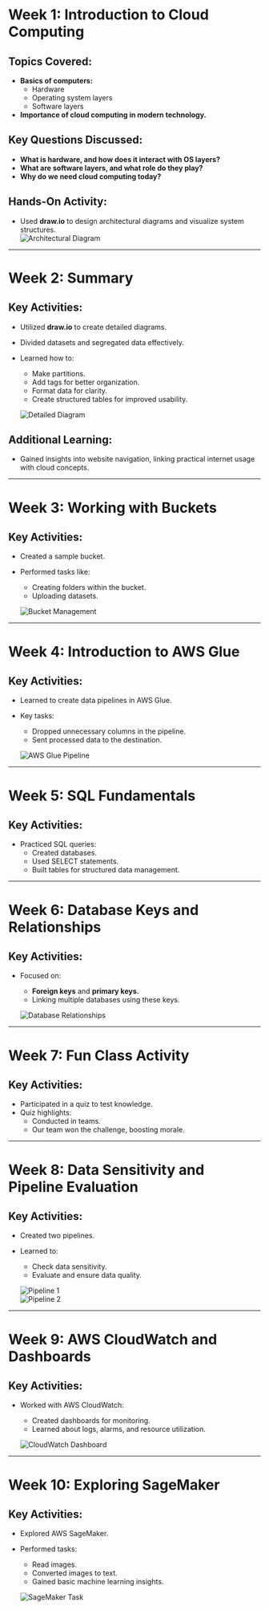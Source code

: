 # Week 1: Introduction to Cloud Computing

## Topics Covered:
- **Basics of computers:**
  - Hardware
  - Operating system layers
  - Software layers
- **Importance of cloud computing in modern technology.**

## Key Questions Discussed:
- **What is hardware, and how does it interact with OS layers?**
- **What are software layers, and what role do they play?**
- **Why do we need cloud computing today?**

## Hands-On Activity:
- Used **draw.io** to design architectural diagrams and visualize system structures.  
  ![Architectural Diagram](https://github.com/user-attachments/assets/ea05044d-912b-4fd4-8458-21a052682896)

---

# Week 2: Summary

## Key Activities:
- Utilized **draw.io** to create detailed diagrams.
- Divided datasets and segregated data effectively.
- Learned how to:
  - Make partitions.
  - Add tags for better organization.
  - Format data for clarity.
  - Create structured tables for improved usability.

  ![Detailed Diagram](https://github.com/user-attachments/assets/1915b3b4-c3de-4174-8aad-8dd2ca6ed2a3)

## Additional Learning:
- Gained insights into website navigation, linking practical internet usage with cloud concepts.

---

# Week 3: Working with Buckets

## Key Activities:
- Created a sample bucket.
- Performed tasks like:
  - Creating folders within the bucket.
  - Uploading datasets.

  ![Bucket Management](https://github.com/user-attachments/assets/6e713cf8-d5d7-4c57-a201-d75dcf62b9a7)

---

# Week 4: Introduction to AWS Glue

## Key Activities:
- Learned to create data pipelines in AWS Glue.
- Key tasks:
  - Dropped unnecessary columns in the pipeline.
  - Sent processed data to the destination.

  ![AWS Glue Pipeline](https://github.com/user-attachments/assets/46e62c6a-5223-4d1b-b108-bce8ec35936e)

---

# Week 5: SQL Fundamentals

## Key Activities:
- Practiced SQL queries:
  - Created databases.
  - Used SELECT statements.
  - Built tables for structured data management.

---

# Week 6: Database Keys and Relationships

## Key Activities:
- Focused on:
  - **Foreign keys** and **primary keys.**
  - Linking multiple databases using these keys.

  ![Database Relationships](https://github.com/user-attachments/assets/1a6b6f29-117a-4f25-89dc-d17db491fde5)

---

# Week 7: Fun Class Activity

## Key Activities:
- Participated in a quiz to test knowledge.
- Quiz highlights:
  - Conducted in teams.
  - Our team won the challenge, boosting morale.

---

# Week 8: Data Sensitivity and Pipeline Evaluation

## Key Activities:
- Created two pipelines.
- Learned to:
  - Check data sensitivity.
  - Evaluate and ensure data quality.

  ![Pipeline 1](https://github.com/user-attachments/assets/34bdbbeb-adb7-465e-bd7b-5ff627950de3)  
  ![Pipeline 2](https://github.com/user-attachments/assets/d9fdb21f-7c2f-46c6-b58b-05af4a60bea2)

---

# Week 9: AWS CloudWatch and Dashboards

## Key Activities:
- Worked with AWS CloudWatch:
  - Created dashboards for monitoring.
  - Learned about logs, alarms, and resource utilization.

  ![CloudWatch Dashboard](https://github.com/user-attachments/assets/84071a17-17c8-4343-a30c-586875001340)

---

# Week 10: Exploring SageMaker

## Key Activities:
- Explored AWS SageMaker.
- Performed tasks:
  - Read images.
  - Converted images to text.
  - Gained basic machine learning insights.

  ![SageMaker Task](https://github.com/user-attachments/assets/a478898f-137c-4f31-a115-3ae6e20f8e0b)

